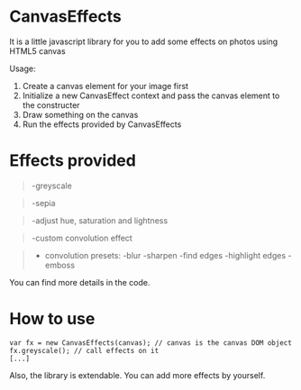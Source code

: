 CanvasEffects
=============

It is a little javascript library for you to add some effects on photos using HTML5 canvas

Usage:

1. Create a canvas element for your image first
2. Initialize a new CanvasEffect context and pass the canvas element to the constructer
3. Draw something on the canvas
4. Run the effects provided by CanvasEffects

Effects provided
================

> -greyscale

> -sepia

> -adjust hue, saturation and lightness

> -custom convolution effect

> - convolution presets:
> -blur
> -sharpen
> -find edges
> -highlight edges
> -emboss

You can find more details in the code.

How to use
=============

    var fx = new CanvasEffects(canvas); // canvas is the canvas DOM object
	fx.greyscale(); // call effects on it
	[...]

Also, the library is extendable. You can add more effects by yourself.